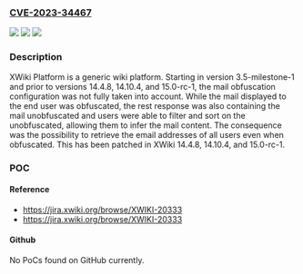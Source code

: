 ### [CVE-2023-34467](https://cve.mitre.org/cgi-bin/cvename.cgi?name=CVE-2023-34467)
![](https://img.shields.io/static/v1?label=Product&message=xwiki-platform&color=blue)
![](https://img.shields.io/static/v1?label=Version&message=%3D%20%3E%3D%203.5-milestone-1%2C%20%3C%2014.4.8%20&color=brighgreen)
![](https://img.shields.io/static/v1?label=Vulnerability&message=CWE-402%3A%20Transmission%20of%20Private%20Resources%20into%20a%20New%20Sphere%20('Resource%20Leak')&color=brighgreen)

### Description

XWiki Platform is a generic wiki platform. Starting in version 3.5-milestone-1 and prior to versions 14.4.8, 14.10.4, and 15.0-rc-1, the mail obfuscation configuration was not fully taken into account. While the mail displayed to the end user was obfuscated, the rest response was also containing the mail unobfuscated and users were able to filter and sort on the unobfuscated, allowing them to infer the mail content. The consequence was the possibility to retrieve the email addresses of all users even when obfuscated. This has been patched in XWiki 14.4.8, 14.10.4, and 15.0-rc-1.

### POC

#### Reference
- https://jira.xwiki.org/browse/XWIKI-20333
- https://jira.xwiki.org/browse/XWIKI-20333

#### Github
No PoCs found on GitHub currently.

